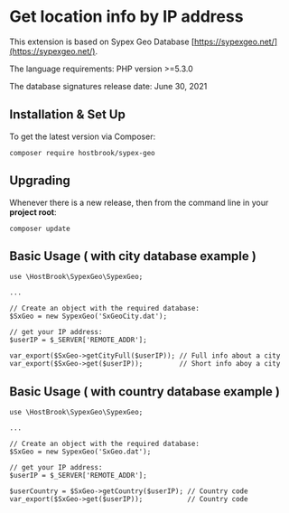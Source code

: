 # Get location info by IP address

This extension is based on Sypex Geo Database [https://sypexgeo.net/](https://sypexgeo.net/).

The language requirements: PHP version >=5.3.0

The database signatures release date:  June 30, 2021

## Installation & Set Up

To get the latest version via Composer:
```shell
composer require hostbrook/sypex-geo
```

## Upgrading

Whenever there is a new release, then from the command line in your **project root**:

```shell
composer update
```

## Basic Usage ( with city database example )

```shell
use \HostBrook\SypexGeo\SypexGeo;

...

// Create an object with the required database:
$SxGeo = new SypexGeo('SxGeoCity.dat');

// get your IP address:
$userIP = $_SERVER['REMOTE_ADDR'];

var_export($SxGeo->getCityFull($userIP)); // Full info about a city
var_export($SxGeo->get($userIP));         // Short info aboy a city

```

## Basic Usage ( with country database example )

```shell
use \HostBrook\SypexGeo\SypexGeo;

...

// Create an object with the required database:
$SxGeo = new SypexGeo('SxGeo.dat');

// get your IP address:
$userIP = $_SERVER['REMOTE_ADDR'];

$userCountry = $SxGeo->getCountry($userIP); // Country code
var_export($SxGeo->get($userIP));           // Country code

```
